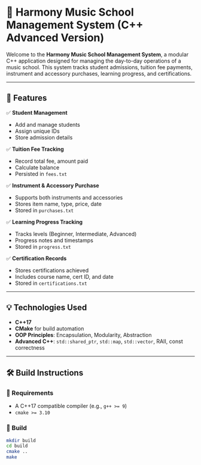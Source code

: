 # 🎵 Harmony Music School Management System (C++ Advanced Version)

Welcome to the **Harmony Music School Management System**, a modular C++ application designed for managing the day-to-day operations of a music school. This system tracks student admissions, tuition fee payments, instrument and accessory purchases, learning progress, and certifications.

---

## 📌 Features

✅ **Student Management**  
- Add and manage students  
- Assign unique IDs  
- Store admission details  

✅ **Tuition Fee Tracking**  
- Record total fee, amount paid  
- Calculate balance  
- Persisted in `fees.txt`

✅ **Instrument & Accessory Purchase**  
- Supports both instruments and accessories  
- Stores item name, type, price, date  
- Stored in `purchases.txt`

✅ **Learning Progress Tracking**  
- Tracks levels (Beginner, Intermediate, Advanced)  
- Progress notes and timestamps  
- Stored in `progress.txt`

✅ **Certification Records**  
- Stores certifications achieved  
- Includes course name, cert ID, and date  
- Stored in `certifications.txt`

---

## 💡 Technologies Used

- **C++17**
- **CMake** for build automation
- **OOP Principles**: Encapsulation, Modularity, Abstraction
- **Advanced C++**: `std::shared_ptr`, `std::map`, `std::vector`, RAII, const correctness

---

## 🛠️ Build Instructions

### 🔧 Requirements
- A C++17 compatible compiler (e.g., `g++ >= 9`)
- `cmake >= 3.10`

### 🔨 Build
```bash
mkdir build
cd build
cmake ..
make
